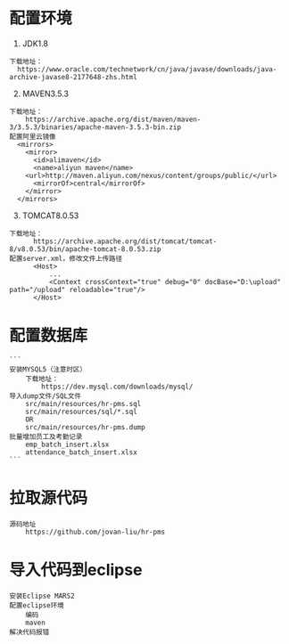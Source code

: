 # 配置环境
1. JDK1.8
  ```
  下载地址：
    https://www.oracle.com/technetwork/cn/java/javase/downloads/java-archive-javase8-2177648-zhs.html
  ```
  
2. MAVEN3.5.3
  ```
  下载地址：
      https://archive.apache.org/dist/maven/maven-3/3.5.3/binaries/apache-maven-3.5.3-bin.zip
  配置阿里云镜像
    <mirrors>
      <mirror>
        <id>alimaven</id>
        <name>aliyun maven</name>
      <url>http://maven.aliyun.com/nexus/content/groups/public/</url>
        <mirrorOf>central</mirrorOf>        
      </mirror>
    </mirrors>
  ```
    
3. TOMCAT8.0.53
  ```
  下载地址：
		https://archive.apache.org/dist/tomcat/tomcat-8/v8.0.53/bin/apache-tomcat-8.0.53.zip
  配置server.xml，修改文件上传路径
		<Host>
			...
			<Context crossContext="true" debug="0" docBase="D:\upload" path="/upload" reloadable="true"/>
		</Host>
  ```
  
  
# 配置数据库
	```
	安装MYSQL5（注意时区）
		下载地址：
			https://dev.mysql.com/downloads/mysql/
	导入dump文件/SQL文件
		src/main/resources/hr-pms.sql
		src/main/resources/sql/*.sql
		OR
		src/main/resources/hr-pms.dump
	批量增加员工及考勤记录
		emp_batch_insert.xlsx
		attendance_batch_insert.xlsx
	```
  	
# 拉取源代码
	源码地址
		https://github.com/jovan-liu/hr-pms
    
# 导入代码到eclipse
	安装Eclipse MARS2
	配置eclipse环境
		编码
		maven
	解决代码报错

